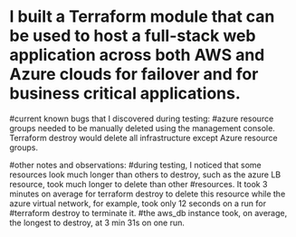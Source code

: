 # I built a Terraform module that can be used to host a full-stack web application across both AWS and Azure clouds for failover and for business critical applications. 

#current known bugs that I discovered during testing:
#azure resource groups needed to be manually deleted using the management console. Terraform destroy would delete all infrastructure except Azure resource groups.

#other notes and observations:
#during testing, I noticed that some resources look much longer than others to destroy, such as the azure LB resource, took much longer to delete than other 
#resources. It took 3 minutes on average for terraform destroy to delete this resource while the azure virtual network, for example, took only 12 seconds on a run for 
#terraform destroy to terminate it. 
#the aws_db instance took, on average, the longest to destroy, at 3 min 31s on one run. 
